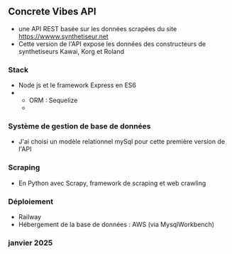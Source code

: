 ﻿## Concrete Vibes API
- une API REST basée sur les données scrapées du site https://wwww.synthetiseur.net
- Cette version de l'API expose les données des constructeurs de synthetiseurs Kawai, Korg et Roland

### Stack
- Node js et le framework Express en ES6
- - ORM : Sequelize
  - 
### Système de gestion de base de données 
- J'ai choisi un modèle relationnel mySql pour cette première version de l'API
### Scraping
- En Python avec Scrapy, framework de scraping et web crawling

### Déploiement
- Railway
- Hébergement de la base de données : AWS (via MysqlWorkbench)

### janvier 2025

